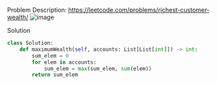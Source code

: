 Problem Description: https://leetcode.com/problems/richest-customer-wealth/
![image](https://user-images.githubusercontent.com/11685096/151808551-b7b13b01-3fcc-424d-ab8b-39efe75b1744.png)

Solution
```python
class Solution:
    def maximumWealth(self, accounts: List[List[int]]) -> int:
        sum_elem = 0
        for elem in accounts:
            sum_elem = max(sum_elem, sum(elem))
        return sum_elem
```
